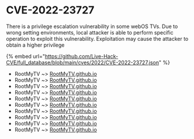 # CVE-2022-23727

There is a privilege escalation vulnerability in some webOS TVs. Due to wrong setting environments, local attacker is able to perform specific operation to exploit this vulnerability. Exploitation may cause the attacker to obtain a higher privilege

{% embed url="https://github.com/Live-Hack-CVE/full_database/blob/main/cves/2022/CVE-2022-23727.json" %}


* RootMyTV ~> [RootMyTV.github.io](https://www.alice-snow.ru/2022/database/cve-2022-23727/rootmytv.github.io-rootmytv)
* RootMyTV ~> [RootMyTV.github.io](https://www.alice-snow.ru/2022/database/cve-2022-23727/rootmytv.github.io-rootmytv)
* RootMyTV ~> [RootMyTV.github.io](https://www.alice-snow.ru/2022/database/cve-2022-23727/rootmytv.github.io-rootmytv)
* RootMyTV ~> [RootMyTV.github.io](https://www.alice-snow.ru/2022/database/cve-2022-23727/rootmytv.github.io-rootmytv)
* RootMyTV ~> [RootMyTV.github.io](https://www.alice-snow.ru/2022/database/cve-2022-23727/rootmytv.github.io-rootmytv)
* RootMyTV ~> [RootMyTV.github.io](https://www.alice-snow.ru/2022/database/cve-2022-23727/rootmytv.github.io-rootmytv)
* RootMyTV ~> [RootMyTV.github.io](https://www.alice-snow.ru/2022/database/cve-2022-23727/rootmytv.github.io-rootmytv)
* RootMyTV ~> [RootMyTV.github.io](https://www.alice-snow.ru/2022/database/cve-2022-23727/rootmytv.github.io-rootmytv)
* RootMyTV ~> [RootMyTV.github.io](https://www.alice-snow.ru/2022/database/cve-2022-23727/rootmytv.github.io-rootmytv)
* RootMyTV ~> [RootMyTV.github.io](https://www.alice-snow.ru/2022/database/cve-2022-23727/rootmytv.github.io-rootmytv)